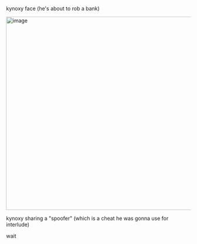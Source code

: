 kynoxy face (he's about to rob a bank)

<img width="545" height="526" alt="image" src="https://github.com/user-attachments/assets/91e7a10f-0fd9-4541-8269-496f80e98283" />

kynoxy sharing a "spoofer" (which is a cheat he was gonna use for interlude)


wait
